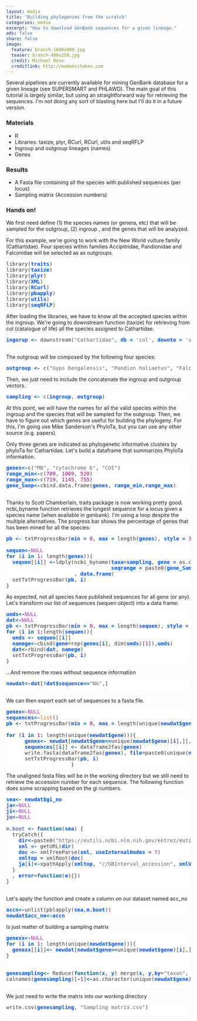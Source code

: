 ```yaml
---
layout: media
title: "Building phylogenies from the scratch"
categories: media
excerpt: "How to download GenBank sequences for a given lineage."
ads: false
share: false
image:
  feature: branch-1600x800.jpg
  teaser: branch-400x250.jpg
  credit: Michael Rose
  creditlink: http://mademistakes.com
---
```


Several pipelines are currently available for mining GenBank database for a given lineage (see SUPERSMART and PHLAWD). The main goal of this tutorial is largely similar, but using an straightforward way for retrieving the sequences. I'm not doing any sort of blasting here but I'll do it in a future version.

### Materials

- R
- Libraries: taxize, plyr, RCurl, RCurl, utils and seqRFLP
- Ingroup and outgroup lineages (names)
- Genes

### Results

- A Fasta file containing all the species with published sequences (per locus)
- Sampling matrix (Accession numbers)

### Hands on!

We first need define (1) the species names (or genera, etc) that will be sampled for the outgroup, (2) ingroup , and the genes that will be analyzed.

For this example, we're going to work with the New World vulture family (Cathartidae). Four species within families Accipitridae, Pandionidae and Falconidae will be selected as as outgroups.


<pre style="background:#fff;color:#3b3b3b">library(<span style="color:#0053ff;font-weight:700">traits</span>)
library(<span style="color:#0053ff;font-weight:700">taxize</span>)
library(<span style="color:#0053ff;font-weight:700">plyr</span>)
library(<span style="color:#0053ff;font-weight:700">XML</span>)
library(<span style="color:#0053ff;font-weight:700">RCurl</span>)
library(<span style="color:#0053ff;font-weight:700">pbapply</span>)
library(<span style="color:#0053ff;font-weight:700">utils</span>)
library(<span style="color:#0053ff;font-weight:700">seqRFLP</span>)
</pre>

After loading the libraries, we have to know all the accepted species within the ingroup. We're going to downstream function (taxize) for retrieving from col (catalogue of life) all the species assigned to Cathartidae.

<pre style="background:#fff;color:#3b3b3b"><span style="color:#0053ff;font-weight:700">ingorup</span> <span style="color:#069;font-weight:700">&lt;-</span> downstream(<span style="color:#666">"Cathartidae"</span>, <span style="color:#0053ff;font-weight:700">db</span> <span style="color:#069;font-weight:700">=</span> <span style="color:#666">'col'</span>, <span style="color:#0053ff;font-weight:700">downto</span> <span style="color:#069;font-weight:700">=</span> <span style="color:#666">'species'</span>)[[<span style="color:#a8017e">1</span>]]<span style="color:#069;font-weight:700">$</span><span style="color:#0053ff;font-weight:700">childtaxa_name</span>

</pre>

The outgroup will be composed by the following four species:

<pre style="background:#fff;color:#3b3b3b"><span style="color:#0053ff;font-weight:700">outgroup</span> <span style="color:#069;font-weight:700">&lt;-</span> c(<span style="color:#666">"Gyps bengalensis"</span>, <span style="color:#666">"Pandion haliaetus"</span>, <span style="color:#666">"Falco peregrinus"</span>,<span style="color:#666">"Falco femoralis"</span>)
</pre>

Then, we just need to include the concatenate the ingroup and outgroup vectors.

<pre style="background:#fff;color:#3b3b3b"><span style="color:#0053ff;font-weight:700">sampling</span> <span style="color:#069;font-weight:700">&lt;-</span> c(<span style="color:#0053ff;font-weight:700">ingroup</span>, <span style="color:#0053ff;font-weight:700">outgroup</span>)
</pre>


At this point, we will have the names for all the valid species within the ingroup and the species that will be sampled for the outgroup. Then, we have to figure out which genes are useful for building the phylogeny. For this, I'm going use Mike Sanderson's PhyloTa, but you can use any other source (e.g. papers).

Only three genes are indicated as phylogenetic informative clusters by phyloTa for Cathartidae. Let's build a dataframe that summarizes PhyloTa information.

<pre style="background:#fff;color:#3b3b3b"><span style="color:#0053ff;font-weight:700">genes</span><span style="color:#069;font-weight:700">&lt;-</span>c(<span style="color:#666">"MB"</span>, <span style="color:#666">"cytochrome b"</span>, <span style="color:#666">"COI"</span>)
<span style="color:#0053ff;font-weight:700">range_min</span><span style="color:#069;font-weight:700">&lt;-</span>c(<span style="color:#a8017e">709</span>, <span style="color:#a8017e">1009</span>, <span style="color:#a8017e">520</span>)
<span style="color:#0053ff;font-weight:700">range_max</span><span style="color:#069;font-weight:700">&lt;-</span>c(<span style="color:#a8017e">719</span>, <span style="color:#a8017e">1145</span>, <span style="color:#a8017e">755</span>)
<span style="color:#0053ff;font-weight:700">gene_Samp</span><span style="color:#069;font-weight:700">&lt;-</span>cbind.data.frame(<span style="color:#0053ff;font-weight:700">genes</span>, <span style="color:#0053ff;font-weight:700">range_min</span>,<span style="color:#0053ff;font-weight:700">range_max</span>)

</pre>

Thanks to Scott Chamberlain, traits package is now working pretty good. ncbi_byname function retrieves the longest sequence for a locus given a species name (when available in genbank). I'm using a loop despite the multiple alternatives. The progress bar shows the percentage of genes that has been mined for all the species:

<pre style="background:#fff;color:#3b3b3b"><span style="color:#0053ff;font-weight:700">pb</span> <span style="color:#069;font-weight:700">&lt;-</span> txtProgressBar(<span style="color:#0053ff;font-weight:700">min</span> <span style="color:#069;font-weight:700">=</span> <span style="color:#a8017e">0</span>, <span style="color:#0053ff;font-weight:700">max</span> <span style="color:#069;font-weight:700">=</span> length(<span style="color:#0053ff;font-weight:700">genes</span>), <span style="color:#0053ff;font-weight:700">style</span> <span style="color:#069;font-weight:700">=</span> <span style="color:#a8017e">3</span>)

<span style="color:#0053ff;font-weight:700">sequen</span><span style="color:#069;font-weight:700">&lt;-</span><span style="color:#a535ae">NULL</span>
<span style="color:#069;font-weight:700">for</span> (<span style="color:#0053ff;font-weight:700">i</span> <span style="color:#069;font-weight:700">in</span> <span style="color:#a8017e">1</span><span style="color:#069;font-weight:700">:</span> length(<span style="color:#0053ff;font-weight:700">genes</span>)){
  <span style="color:#0053ff;font-weight:700">sequen</span>[[<span style="color:#0053ff;font-weight:700">i</span>]] <span style="color:#069;font-weight:700">&lt;-</span>ldply(ncbi_byname(<span style="color:#0053ff;font-weight:700">taxa</span>=<span style="color:#0053ff;font-weight:700">sampling</span>, <span style="color:#0053ff;font-weight:700">gene</span> <span style="color:#069;font-weight:700">=</span> as.character(<span style="color:#0053ff;font-weight:700">gene_Samp</span><span style="color:#069;font-weight:700">$</span><span style="color:#0053ff;font-weight:700">genes</span>),
                                  <span style="color:#0053ff;font-weight:700">seqrange</span> <span style="color:#069;font-weight:700">=</span> paste0(<span style="color:#0053ff;font-weight:700">gene_Samp</span><span style="color:#069;font-weight:700">$</span><span style="color:#0053ff;font-weight:700">range_min</span>[<span style="color:#0053ff;font-weight:700">i</span>],<span style="color:#666">":"</span>, <span style="color:#0053ff;font-weight:700">gene_Samp</span><span style="color:#069;font-weight:700">$</span><span style="color:#0053ff;font-weight:700">range_max</span>[<span style="color:#0053ff;font-weight:700">i</span>]), <span style="color:#0053ff;font-weight:700">getrelated</span> <span style="color:#069;font-weight:700">=</span> <span style="color:#a535ae">F</span>, <span style="color:#0053ff;font-weight:700">verbose</span> <span style="color:#069;font-weight:700">=</span> <span style="color:#a535ae">F</span>)
                      , <span style="color:#0053ff;font-weight:700">data.frame</span>)
  setTxtProgressBar(<span style="color:#0053ff;font-weight:700">pb</span>, <span style="color:#0053ff;font-weight:700">i</span>)
}
</pre>

As expected, not all species have published sequences for all gene (or any). Let's transform our list of sequences (sequen object) into a data frame:

<pre style="background:#fff;color:#3b3b3b"><span style="color:#0053ff;font-weight:700">umds</span><span style="color:#069;font-weight:700">&lt;-</span><span style="color:#a535ae">NULL</span>
<span style="color:#0053ff;font-weight:700">dat</span><span style="color:#069;font-weight:700">&lt;-</span><span style="color:#a535ae">NULL</span>
<span style="color:#0053ff;font-weight:700">pb</span> <span style="color:#069;font-weight:700">&lt;-</span> txtProgressBar(<span style="color:#0053ff;font-weight:700">min</span> <span style="color:#069;font-weight:700">=</span> <span style="color:#a8017e">0</span>, <span style="color:#0053ff;font-weight:700">max</span> <span style="color:#069;font-weight:700">=</span> length(<span style="color:#0053ff;font-weight:700">sequen</span>), <span style="color:#0053ff;font-weight:700">style</span> <span style="color:#069;font-weight:700">=</span> <span style="color:#a8017e">3</span>)
<span style="color:#069;font-weight:700">for</span> (<span style="color:#0053ff;font-weight:700">i</span> <span style="color:#069;font-weight:700">in</span> <span style="color:#a8017e">1</span><span style="color:#069;font-weight:700">:</span>length(<span style="color:#0053ff;font-weight:700">sequen</span>)){
  <span style="color:#0053ff;font-weight:700">umds</span> <span style="color:#069;font-weight:700">&lt;-</span> <span style="color:#0053ff;font-weight:700">sequen</span>[[<span style="color:#0053ff;font-weight:700">i</span>]]
  <span style="color:#0053ff;font-weight:700">namege</span><span style="color:#069;font-weight:700">&lt;-</span>cbind(<span style="color:#0053ff;font-weight:700">gene</span>=rep(<span style="color:#0053ff;font-weight:700">genes</span>[<span style="color:#0053ff;font-weight:700">i</span>], dim(<span style="color:#0053ff;font-weight:700">umds</span>)[<span style="color:#a8017e">1</span>]),<span style="color:#0053ff;font-weight:700">umds</span>)
  <span style="color:#0053ff;font-weight:700">dat</span><span style="color:#069;font-weight:700">&lt;-</span>rbind(<span style="color:#0053ff;font-weight:700">dat</span>, <span style="color:#0053ff;font-weight:700">namege</span>)
  setTxtProgressBar(<span style="color:#0053ff;font-weight:700">pb</span>, <span style="color:#0053ff;font-weight:700">i</span>)
}
</pre>

...And remove the rows without sequence information

<pre style="background:#fff;color:#3b3b3b"><span style="color:#0053ff;font-weight:700">newdat</span><span style="color:#069;font-weight:700">&lt;-</span><span style="color:#0053ff;font-weight:700">dat</span>[<span style="color:#069;font-weight:700">!</span><span style="color:#0053ff;font-weight:700">dat</span><span style="color:#069;font-weight:700">$</span><span style="color:#0053ff;font-weight:700">sequence</span><span style="color:#069;font-weight:700">=</span><span style="color:#069;font-weight:700">=</span><span style="color:#666">"NA"</span>,]

</pre>

We can then export each set of sequences to a fasta file.


<pre style="background:#fff;color:#3b3b3b"><span style="color:#0053ff;font-weight:700">genex</span><span style="color:#069;font-weight:700">&lt;-</span><span style="color:#a535ae">NULL</span>
<span style="color:#0053ff;font-weight:700">sequences</span><span style="color:#069;font-weight:700">&lt;-</span><span style="color:#ff5600">list</span>()
<span style="color:#0053ff;font-weight:700">pb</span> <span style="color:#069;font-weight:700">&lt;-</span> txtProgressBar(<span style="color:#0053ff;font-weight:700">min</span> <span style="color:#069;font-weight:700">=</span> <span style="color:#a8017e">0</span>, <span style="color:#0053ff;font-weight:700">max</span> <span style="color:#069;font-weight:700">=</span> length(unique(<span style="color:#0053ff;font-weight:700">newdat</span><span style="color:#069;font-weight:700">$</span><span style="color:#0053ff;font-weight:700">gene</span>), <span style="color:#0053ff;font-weight:700">style</span> <span style="color:#069;font-weight:700">=</span> <span style="color:#a8017e">3</span>)

<span style="color:#069;font-weight:700">for</span> (<span style="color:#0053ff;font-weight:700">i</span> <span style="color:#069;font-weight:700">in</span> <span style="color:#a8017e">1</span><span style="color:#069;font-weight:700">:</span> length(unique(<span style="color:#0053ff;font-weight:700">newdat</span><span style="color:#069;font-weight:700">$</span><span style="color:#0053ff;font-weight:700">gene</span>))){
      <span style="color:#0053ff;font-weight:700">genex</span><span style="color:#069;font-weight:700">&lt;-</span> <span style="color:#0053ff;font-weight:700">newdat</span>[<span style="color:#0053ff;font-weight:700">newdat</span><span style="color:#069;font-weight:700">$</span><span style="color:#0053ff;font-weight:700">gene</span><span style="color:#069;font-weight:700">=</span><span style="color:#069;font-weight:700">=</span>unique(<span style="color:#0053ff;font-weight:700">newdat</span><span style="color:#069;font-weight:700">$</span><span style="color:#0053ff;font-weight:700">gene</span>)[<span style="color:#0053ff;font-weight:700">i</span>],][,c(<span style="color:#a8017e">2</span>,<span style="color:#a8017e">7</span>)]
      <span style="color:#0053ff;font-weight:700">sequences</span>[[<span style="color:#0053ff;font-weight:700">i</span>]] <span style="color:#069;font-weight:700">&lt;-</span> dataframe2fas(<span style="color:#0053ff;font-weight:700">genex</span>)
      write.fasta(dataframe2fas(<span style="color:#0053ff;font-weight:700">genex</span>), <span style="color:#0053ff;font-weight:700">file</span>=paste0(unique(<span style="color:#0053ff;font-weight:700">newdat</span><span style="color:#069;font-weight:700">$</span><span style="color:#0053ff;font-weight:700">gene</span>)[<span style="color:#0053ff;font-weight:700">i</span>], <span style="color:#666">"Cathartidae"</span>, <span style="color:#666">".fasta"</span>))
      setTxtProgressBar(<span style="color:#0053ff;font-weight:700">pb</span>, <span style="color:#0053ff;font-weight:700">i</span>)
                     }
</pre>

The unaligned fasta files will be in the working directory but we still need to retrieve the accession number for each sequence. The following function does some scrapping based on the gi numbers.

<pre style="background:#fff;color:#3b3b3b"><span style="color:#0053ff;font-weight:700">sea</span><span style="color:#069;font-weight:700">&lt;-</span> <span style="color:#0053ff;font-weight:700">newdat</span><span style="color:#069;font-weight:700">$</span><span style="color:#0053ff;font-weight:700">gi_no</span>
<span style="color:#0053ff;font-weight:700">ja</span><span style="color:#069;font-weight:700">&lt;-</span><span style="color:#a535ae">NULL</span>
<span style="color:#0053ff;font-weight:700">ji</span><span style="color:#069;font-weight:700">&lt;-</span><span style="color:#a535ae">NULL</span>
<span style="color:#0053ff;font-weight:700">ju</span><span style="color:#069;font-weight:700">&lt;-</span><span style="color:#a535ae">NULL</span>

<span style="color:#21439c">m.boot</span> <span style="color:#069;font-weight:700">&lt;-</span> <span style="color:#069;font-weight:700">function</span>(<span style="color:#0053ff;font-weight:700">sea</span>) {
  tryCatch({
    <span style="color:#0053ff;font-weight:700">dir</span><span style="color:#069;font-weight:700">&lt;-</span>paste0(<span style="color:#666">"https://eutils.ncbi.nlm.nih.gov/entrez/eutils/efetch.fcgi?db=nucleotide&amp;id="</span>, <span style="color:#0053ff;font-weight:700">sea</span>, <span style="color:#666">"&amp;rettype=gb&amp;retmode=xml"</span>)
    <span style="color:#0053ff;font-weight:700">xml</span> <span style="color:#069;font-weight:700">&lt;-</span> getURL(<span style="color:#0053ff;font-weight:700">dir</span>)
    <span style="color:#0053ff;font-weight:700">doc</span> <span style="color:#069;font-weight:700">&lt;-</span> xmlTreeParse(<span style="color:#0053ff;font-weight:700">xml</span>, <span style="color:#0053ff;font-weight:700">useInternalNodes</span> <span style="color:#069;font-weight:700">=</span> <span style="color:#a535ae">T</span>)
    <span style="color:#0053ff;font-weight:700">xmltop</span> <span style="color:#069;font-weight:700">=</span> xmlRoot(<span style="color:#0053ff;font-weight:700">doc</span>)
    <span style="color:#0053ff;font-weight:700">ja</span>[<span style="color:#0053ff;font-weight:700">i</span>]<span style="color:#069;font-weight:700">&lt;-</span>xpathApply(<span style="color:#0053ff;font-weight:700">xmltop</span>, <span style="color:#666">"//GBInterval_accession"</span>, <span style="color:#0053ff;font-weight:700">xmlValue</span>)[[<span style="color:#a8017e">1</span>]]
  }
  , <span style="color:#0053ff;font-weight:700">error</span>=<span style="color:#069;font-weight:700">function</span>(<span style="color:#0053ff;font-weight:700">e</span>){})
}

</pre>


Let's apply the function and create a column on our dataset named acc_no

<pre style="background:#fff;color:#3b3b3b"><span style="color:#0053ff;font-weight:700">accn</span><span style="color:#069;font-weight:700">&lt;-</span>unlist(pblapply(<span style="color:#0053ff;font-weight:700">sea</span>,<span style="color:#0053ff;font-weight:700">m.boot</span>))
<span style="color:#0053ff;font-weight:700">newdat</span><span style="color:#069;font-weight:700">$</span><span style="color:#0053ff;font-weight:700">acc_no</span><span style="color:#069;font-weight:700">&lt;-</span><span style="color:#0053ff;font-weight:700">accn</span>
</pre>

Is just matter of building a sampling matrix

<pre style="background:#fff;color:#3b3b3b"><span style="color:#0053ff;font-weight:700">genexx</span><span style="color:#069;font-weight:700">&lt;-</span><span style="color:#a535ae">NULL</span>
<span style="color:#069;font-weight:700">for</span> (<span style="color:#0053ff;font-weight:700">i</span> <span style="color:#069;font-weight:700">in</span> <span style="color:#a8017e">1</span><span style="color:#069;font-weight:700">:</span> length(unique(<span style="color:#0053ff;font-weight:700">newdat</span><span style="color:#069;font-weight:700">$</span><span style="color:#0053ff;font-weight:700">gene</span>))){
  <span style="color:#0053ff;font-weight:700">genexx</span>[[<span style="color:#0053ff;font-weight:700">i</span>]]<span style="color:#069;font-weight:700">&lt;-</span> <span style="color:#0053ff;font-weight:700">newdat</span>[<span style="color:#0053ff;font-weight:700">newdat</span><span style="color:#069;font-weight:700">$</span><span style="color:#0053ff;font-weight:700">gene</span><span style="color:#069;font-weight:700">=</span><span style="color:#069;font-weight:700">=</span>unique(<span style="color:#0053ff;font-weight:700">newdat</span><span style="color:#069;font-weight:700">$</span><span style="color:#0053ff;font-weight:700">gene</span>)[<span style="color:#0053ff;font-weight:700">i</span>],][,c(<span style="color:#a8017e">2</span>,<span style="color:#a8017e">8</span>)]
}


<span style="color:#0053ff;font-weight:700">genesampling</span><span style="color:#069;font-weight:700">&lt;-</span> Reduce(<span style="color:#069;font-weight:700">function</span>(<span style="color:#0053ff;font-weight:700">x</span>, <span style="color:#0053ff;font-weight:700">y</span>) merge(<span style="color:#0053ff;font-weight:700">x</span>, <span style="color:#0053ff;font-weight:700">y</span>,<span style="color:#0053ff;font-weight:700">by</span>=<span style="color:#666">"taxon"</span>, <span style="color:#0053ff;font-weight:700">all</span>=<span style="color:#a535ae">TRUE</span>), <span style="color:#0053ff;font-weight:700">genexx</span>)
colnames(<span style="color:#0053ff;font-weight:700">genesampling</span>)[<span style="color:#069;font-weight:700">-</span><span style="color:#a8017e">1</span>]<span style="color:#069;font-weight:700">&lt;-</span>as.character(unique(<span style="color:#0053ff;font-weight:700">newdat</span><span style="color:#069;font-weight:700">$</span><span style="color:#0053ff;font-weight:700">gene</span>))

</pre>

We just need to write the matrix into our working directory

<pre style="background:#fff;color:#3b3b3b">write.csv(<span style="color:#0053ff;font-weight:700">genesampling</span>, <span style="color:#666">"Sampling matrix.csv"</span>)

</pre>
